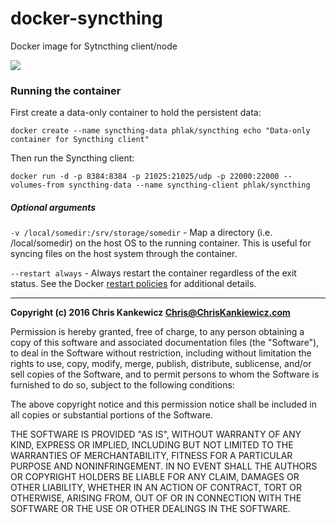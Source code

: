 docker-syncthing
================

Docker image for Sytncthing client/node

[![](https://badge.imagelayers.io/phlak/syncthing:latest.svg)](https://imagelayers.io/?images=phlak/syncthing:latest 'Get your own badge on imagelayers.io')


### Running the container

First create a data-only container to hold the persistent data:

    docker create --name syncthing-data phlak/syncthing echo "Data-only container for Syncthing client"

Then run the Syncthing client:

    docker run -d -p 8384:8384 -p 21025:21025/udp -p 22000:22000 --volumes-from syncthing-data --name syncthing-client phlak/syncthing


##### Optional arguments

`-v /local/somedir:/srv/storage/somedir` - Map a directory (i.e. /local/somedir) on the host OS to
                                           the running container.  This is useful for syncing files
                                           on the host system through the container.

`--restart always` - Always restart the container regardless of the exit status. See the Docker
                     [restart policies](https://goo.gl/OI87rA) for additional details.


-----

**Copyright (c) 2016 Chris Kankewicz <Chris@ChrisKankiewicz.com>**

Permission is hereby granted, free of charge, to any person obtaining a copy
of this software and associated documentation files (the "Software"), to deal
in the Software without restriction, including without limitation the rights
to use, copy, modify, merge, publish, distribute, sublicense, and/or sell
copies of the Software, and to permit persons to whom the Software is
furnished to do so, subject to the following conditions:

The above copyright notice and this permission notice shall be included in
all copies or substantial portions of the Software.

THE SOFTWARE IS PROVIDED "AS IS", WITHOUT WARRANTY OF ANY KIND, EXPRESS OR
IMPLIED, INCLUDING BUT NOT LIMITED TO THE WARRANTIES OF MERCHANTABILITY,
FITNESS FOR A PARTICULAR PURPOSE AND NONINFRINGEMENT. IN NO EVENT SHALL THE
AUTHORS OR COPYRIGHT HOLDERS BE LIABLE FOR ANY CLAIM, DAMAGES OR OTHER
LIABILITY, WHETHER IN AN ACTION OF CONTRACT, TORT OR OTHERWISE, ARISING FROM,
OUT OF OR IN CONNECTION WITH THE SOFTWARE OR THE USE OR OTHER DEALINGS IN
THE SOFTWARE.
